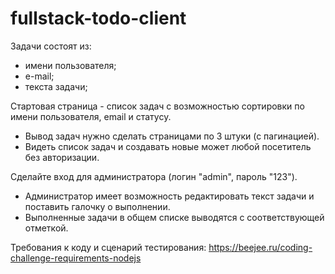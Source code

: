 # fullstack-todo-client

Задачи состоят из: 
- имени пользователя; 
- е-mail; 
- текста задачи; 
 
Стартовая страница - список задач с возможностью сортировки по имени пользователя, email и статусу.  
 - Вывод задач нужно сделать страницами по 3 штуки (с пагинацией).  
 - Видеть список задач и создавать новые может любой посетитель без авторизации. 
 
Сделайте вход для администратора (логин "admin", пароль "123").  
 - Администратор имеет возможность редактировать текст задачи и поставить галочку о выполнении.  
 - Выполненные задачи в общем списке выводятся с соответствующей отметкой.  
 
Требования к коду и сценарий тестирования: https://beejee.ru/coding-challenge-requirements-nodejs 
